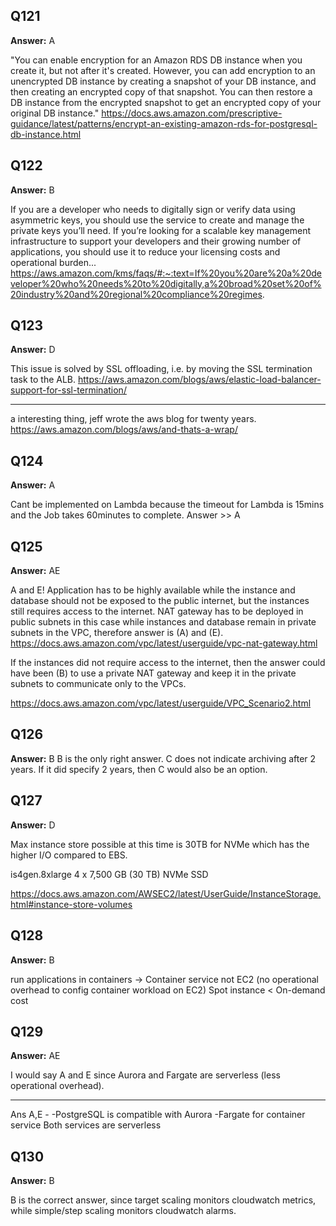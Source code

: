 ## Q121

**Answer:** A

"You can enable encryption for an Amazon RDS DB instance when you create it, but not after it's created. However, you can add encryption to an unencrypted DB instance by creating a snapshot of your DB instance, and then creating an encrypted copy of that snapshot. You can then restore a DB instance from the encrypted snapshot to get an encrypted copy of your original DB instance."
https://docs.aws.amazon.com/prescriptive-guidance/latest/patterns/encrypt-an-existing-amazon-rds-for-postgresql-db-instance.html

## Q122

**Answer:** B

If you are a developer who needs to digitally sign or verify data using asymmetric keys, you should use the service to create and manage the private keys you’ll need. If you’re looking for a scalable key management infrastructure to support your developers and their growing number of applications, you should use it to reduce your licensing costs and operational burden...
https://aws.amazon.com/kms/faqs/#:~:text=If%20you%20are%20a%20developer%20who%20needs%20to%20digitally,a%20broad%20set%20of%20industry%20and%20regional%20compliance%20regimes.

## Q123

**Answer:** D

This issue is solved by SSL offloading, i.e. by moving the SSL termination task to the ALB.
https://aws.amazon.com/blogs/aws/elastic-load-balancer-support-for-ssl-termination/

-----------
a interesting thing, jeff wrote the aws blog for twenty years.
https://aws.amazon.com/blogs/aws/and-thats-a-wrap/


## Q124

**Answer:** A

Cant be implemented on Lambda because the timeout for Lambda is 15mins and the Job takes 60minutes to complete.
Answer >> A

## Q125

**Answer:** AE

A and E!
Application has to be highly available while the instance and database should not be exposed to the public internet, but the instances still requires access to the internet. NAT gateway has to be deployed in public subnets in this case while instances and database remain in private subnets in the VPC, therefore answer is (A) and (E).
https://docs.aws.amazon.com/vpc/latest/userguide/vpc-nat-gateway.html

If the instances did not require access to the internet, then the answer could have been
(B) to use a private NAT gateway and keep it in the private subnets to communicate only to the VPCs.

https://docs.aws.amazon.com/vpc/latest/userguide/VPC_Scenario2.html

## Q126

**Answer:** B
B is the only right answer. C does not indicate archiving after 2 years. If it did specify 2 years, then C would also be an option.

## Q127

**Answer:** D

Max instance store possible at this time is 30TB for NVMe which has the higher I/O compared to EBS.

is4gen.8xlarge 4 x 7,500 GB (30 TB) NVMe SSD

https://docs.aws.amazon.com/AWSEC2/latest/UserGuide/InstanceStorage.html#instance-store-volumes

## Q128

**Answer:** B

run applications in containers -> Container service not EC2 (no operational overhead to config container workload on EC2)
Spot instance < On-demand cost

## Q129

**Answer:** AE

I would say A and E since Aurora and Fargate are serverless (less operational overhead).

----
Ans A,E -
-PostgreSQL is compatible with Aurora
-Fargate for container service
Both services are serverless

## Q130

**Answer:** B

B is the correct answer, since target scaling monitors cloudwatch metrics, while simple/step scaling monitors cloudwatch alarms.
